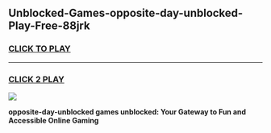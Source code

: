 
## Unblocked-Games-opposite-day-unblocked-Play-Free-88jrk
<h3>
<a href="https://premium76.site?title=opposite-day-unblocked&ref=19M">CLICK TO PLAY</a></h3>
<hr>

<h3>
<a href="https://premium76.site?title=opposite-day-unblocked&ref=19M">CLICK 2 PLAY</a>
  
</h3>

<a href="https://premium76.site?title=opposite-day-unblocked&ref=19M"><img src="https://clearcache.store/games.png"></a>


**opposite-day-unblocked games unblocked: Your Gateway to Fun and Accessible Online Gaming**
